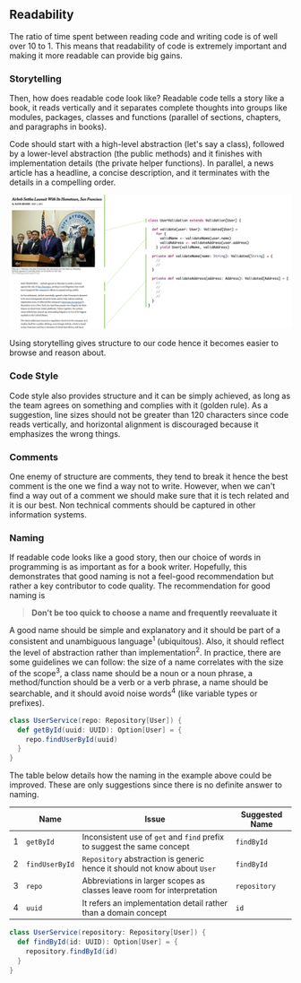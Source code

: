 ## Readability

The ratio of time spent between reading code and writing code is of well over 10 to 1. This means that readability of code is extremely important and making it more readable can provide big gains.

### Storytelling

Then, how does readable code look like? Readable code tells a story like a book, it reads vertically and it separates complete thoughts into groups like modules, packages, classes and functions (parallel of sections, chapters, and paragraphs in books).

Code should start with a high-level abstraction (let's say a class), followed by a lower-level abstraction (the public methods) and it finishes with implementation details (the private helper functions). In parallel, a news article has a headline, a concise description, and it terminates with the details in a compelling order.

![Storytelling](./images/storytelling.png)

Using storytelling gives structure to our code hence it becomes easier to browse and reason about.

### Code Style

Code style also provides structure and it can be simply achieved, as long as the team agrees on something and complies with it (golden rule). As a suggestion, line sizes should not be greater than 120 characters since code reads vertically, and horizontal alignment is discouraged because it emphasizes the wrong things.

### Comments

One enemy of structure are comments, they tend to break it hence the best comment is the one we find a way not to write. However, when we can't find a way out of a comment we should make sure that it is tech related and it is our best. Non technical comments should be captured in other information systems.

### Naming

If readable code looks like a good story, then our choice of words in programming is as important as for a book writer. Hopefully, this demonstrates that good naming is not a feel-good recommendation but rather a key contributor to code quality. The recommendation for good naming is

> **Don’t be too quick to choose a name and frequently reevaluate it**

A good name should be simple and explanatory and it should be part of a consistent and unambiguous language<sup>1</sup> (ubiquitous). Also, it should reflect the level of abstraction rather than implementation<sup>2</sup>. In practice, there are some guidelines we can follow: the size of a name correlates with the size of the scope<sup>3</sup>, a class name should be a noun or a noun phrase, a method/function should be a verb or a verb phrase, a name should be searchable, and it should avoid noise words<sup>4</sup> (like variable types or prefixes).

```scala
class UserService(repo: Repository[User]) {
  def getById(uuid: UUID): Option[User] = {
    repo.findUserById(uuid)
  }
}
```

The table below details how the naming in the example above could be improved. These are only suggestions since there is no definite answer to naming.

|   | Name | Issue | Suggested Name |
|---|------|-------|----------------|
| 1 | `getById` | Inconsistent use of `get` and `find` prefix to suggest the same concept | `findById` |
| 2 | `findUserById` | `Repository` abstraction is generic hence it should not know about `User` | `findById` |
| 3 | `repo` | Abbreviations in larger scopes as classes leave room for interpretation | `repository` |
| 4 | `uuid` | It refers an implementation detail rather than a domain concept | `id` |

```scala
class UserService(repository: Repository[User]) {
  def findById(id: UUID): Option[User] = {
    repository.findById(id)
  }
}
```
